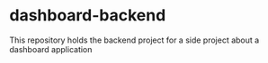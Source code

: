 # dashboard-backend
This repository holds the backend project for a side project about a dashboard application
